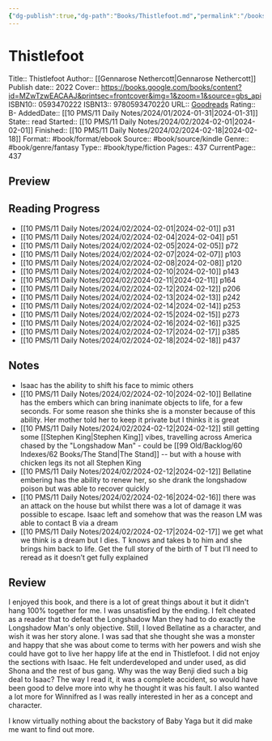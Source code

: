 ```yaml
---
{"dg-publish":true,"dg-path":"Books/Thistlefoot.md","permalink":"/books/thistlefoot/"}
---
```


# Thistlefoot

Title:: Thistlefoot
Author:: [[Gennarose Nethercott\|Gennarose Nethercott]]
Publish date:: 2022
Cover:: https://books.google.com/books/content?id=MZwTzwEACAAJ&printsec=frontcover&img=1&zoom=1&source=gbs_api
ISBN10:: 0593470222
ISBN13:: 9780593470220
URL:: [Goodreads](https://www.goodreads.com/search?qid=&q=9780593470220)
Rating:: B-
AddedDate:: [[10 PMS/11 Daily Notes/2024/01/2024-01-31\|2024-01-31]]
State:: read
Started:: [[10 PMS/11 Daily Notes/2024/02/2024-02-01\|2024-02-01]]
Finished:: [[10 PMS/11 Daily Notes/2024/02/2024-02-18\|2024-02-18]]
Format:: #book/format/ebook 
Source:: #book/source/kindle 
Genre:: #book/genre/fantasy
Type:: #book/type/fiction 
Pages:: 437
CurrentPage:: 437

## Preview


## Reading Progress

- [[10 PMS/11 Daily Notes/2024/02/2024-02-01\|2024-02-01]] p31
- [[10 PMS/11 Daily Notes/2024/02/2024-02-04\|2024-02-04]] p51
- [[10 PMS/11 Daily Notes/2024/02/2024-02-05\|2024-02-05]] p72
- [[10 PMS/11 Daily Notes/2024/02/2024-02-07\|2024-02-07]] p103
- [[10 PMS/11 Daily Notes/2024/02/2024-02-08\|2024-02-08]] p120
- [[10 PMS/11 Daily Notes/2024/02/2024-02-10\|2024-02-10]] p143
- [[10 PMS/11 Daily Notes/2024/02/2024-02-11\|2024-02-11]] p164
- [[10 PMS/11 Daily Notes/2024/02/2024-02-12\|2024-02-12]] p206
- [[10 PMS/11 Daily Notes/2024/02/2024-02-13\|2024-02-13]] p242
- [[10 PMS/11 Daily Notes/2024/02/2024-02-14\|2024-02-14]] p253
- [[10 PMS/11 Daily Notes/2024/02/2024-02-15\|2024-02-15]] p273
- [[10 PMS/11 Daily Notes/2024/02/2024-02-16\|2024-02-16]] p325
- [[10 PMS/11 Daily Notes/2024/02/2024-02-17\|2024-02-17]] p385
- [[10 PMS/11 Daily Notes/2024/02/2024-02-18\|2024-02-18]] p437

## Notes
- Isaac has the ability to shift his face to mimic others
- [[10 PMS/11 Daily Notes/2024/02/2024-02-10\|2024-02-10]] Bellatine has the embers which can bring inanimate objects to life, for a few seconds. For some reason she thinks she is a monster because of this ability. Her mother told her to keep it private but I thinks it is great
- [[10 PMS/11 Daily Notes/2024/02/2024-02-12\|2024-02-12]] still getting some [[Stephen King\|Stephen King]] vibes, travelling across America chased by the "Longshadow Man" - could be [[99 Old/Backlog/60 Indexes/62 Books/The Stand\|The Stand]] -- but with a house with chicken legs its not all Stephen King
- [[10 PMS/11 Daily Notes/2024/02/2024-02-12\|2024-02-12]] Bellatine embering has the ability to renew her, so she drank the longshadow poison but was able to recover quickly
- [[10 PMS/11 Daily Notes/2024/02/2024-02-16\|2024-02-16]] there was an attack on the house but whilst there was a lot of damage it was possible to escape. Isaac left and somehow that was the reason LM was able to contact B via a dream 
- [[10 PMS/11 Daily Notes/2024/02/2024-02-17\|2024-02-17]] we get what we think is a dream but I dies. T knows and takes b to him and she brings him back to life. Get the full story of the birth of T but I’ll need to reread as it doesn’t get fully explained 

## Review

I enjoyed this book, and there is a lot of great things about it but it didn't hang 100% together for me.  I was unsatisfied by the ending.  I felt cheated as a reader that to defeat the Longshadow Man they had to do exactly the Longshadow Man's only objective.   Still, I loved Bellatine as a character, and wish it was her story alone.  I was sad that she thought she was a monster and happy that she was about come to terms with her powers and wish she could have got to live her happy life at the end in Thistlefoot.  I did not enjoy the sections with Isaac.  He felt underdeveloped and under used, as did Shona and the rest of bus gang.  Why was the way Benji died such a big deal to Isaac?  The way I read it, it was a complete accident, so would have been good to delve more into why he thought it was his fault.  I also wanted a lot more for Winnifred as I was really interested in her as a concept and character.   

I know virtually nothing about the backstory of Baby Yaga but it did make me want to find out more. 